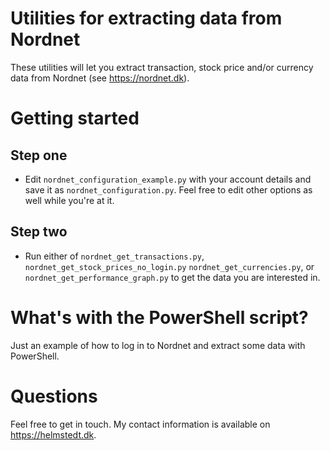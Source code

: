 Utilities for extracting data from Nordnet
==========================================

These utilities will let you extract transaction, stock price and/or currency data from Nordnet (see https://nordnet.dk). 

Getting started
===============

Step one
--------

* Edit `nordnet_configuration_example.py` with your account details and save it as `nordnet_configuration.py`. Feel free to edit other options as well while you're at it.

Step two
--------

* Run either of `nordnet_get_transactions.py`, `nordnet_get_stock_prices_no_login.py` `nordnet_get_currencies.py`, or  `nordnet_get_performance_graph.py` to get the data you are interested in.

What's with the PowerShell script?
=========

Just an example of how to log in to Nordnet and extract some data with PowerShell.


Questions
=========

Feel free to get in touch. My contact information is available on https://helmstedt.dk.